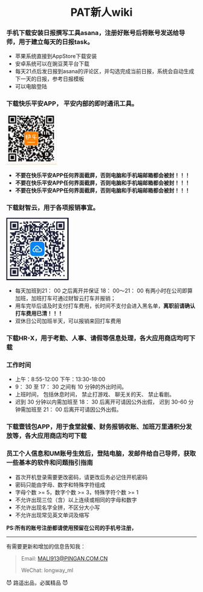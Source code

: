 <h1 style="text-align:center">PAT新人wiki </h1>

### 手机下载安装日报撰写工具asana，注册好账号后将账号发送给导师，用于建立每天的日报task。

* 苹果系统直接到AppStore下载安装
* 安卓系统可以在豌豆荚平台下载
* 每天21点后发日报到asana的评论区，并勾选完成当前日报，系统会自动生成下一天的日报，参考日报模板
* 可以电脑登陆

### 下载快乐平安APP， 平安内部的即时通讯工具。

![快乐平安](./快乐平安.png)

* **不要在快乐平安APP任何界面截屏，否则电脑和手机端邮箱都会被封！！！**
* **不要在快乐平安APP任何界面截屏，否则电脑和手机端邮箱都会被封！！！**
* **不要在快乐平安APP任何界面截屏，否则电脑和手机端邮箱都会被封！！！**

### 下载财智云，用于各项报销事宜。

![财智云](./财智云.png)

* 每天加班到21： 00 之后离开并保证 18： 00～21： 00 有两小时在公司即算加班，加班打车可通过财智云打车并报销；
* 用车完毕后请及时支付打车费用，长时间不支付会进入黑名单，**离职前请确认打车费用已清！！！**
* 双休日公司加班半天，可以报销来回打车费用

### 下载HR-X，用于考勤、人事、请假等信息处理，各大应用商店均可下载

### 工作时间
* 上午：8:55-12:00	下午：13:30-18:00
* 9： 30 至 17： 30 之间有 10 分钟的外出时间。
* 上班时间， 包括休息时间， 禁止打游戏、 聊无关的天、 禁止看剧。
* 迟到 30 分钟以内需加班至 18： 30 后离开可请因公外出假， 迟到 30-60 分钟需加班至
  21： 00 后离开可请因公外出假。 

### 下载壹钱包APP，用于食堂就餐、财务报销收账、加班万里通积分发放等，各大应用商店均可下载

###  员工个人信息和UM账号生效后，登陆电脑，发邮件给自己导师，获取一些基本的软件和问题指引指南
* 首次开机登录需要更改密码，请更改后务必记住开机密码
* 密码只能由字母、数字和特殊字符组成
* 字母个数 >= 5，数字个数 >= 3，特殊字符个数 >= 1
* 不允许出现三位（含）以上连续或相同的字母和数字
* 不允许出现名字全拼，不区分大小写
* 不允许出现常见英文单词及缩写

**PS:所有的账号注册都请使用预留在公司的手机号注册，**

***
有需要更新和增加的信息告知我：

> Email: MALI913@PINGAN.COM.CN
>
> WeChat: longway_ml

:smiling_imp: 路遥出品，必属精品​ :smiling_imp:

